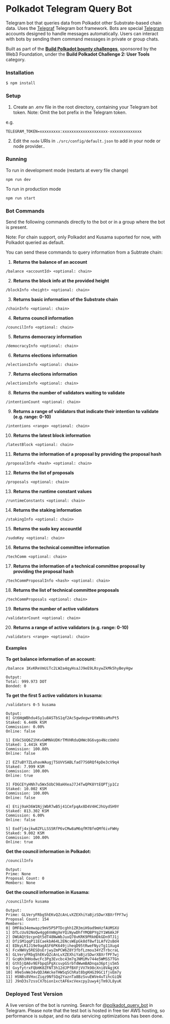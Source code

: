 # Polkadot Telegram Query Bot

Telegram bot that queries data from Polkadot other Substrate-based chain data. Uses the [Telegraf](https://github.com/telegraf/telegraf) Telegram bot framework. Bots are special [Telegram](https://telegram.org) accounts designed to handle messages automatically.
Users can interact with bots by sending them command messages in private or group chats.

Built as part of the [**Build Polkadot bounty challenges**](https://github.com/Web3Foundation/build-polkadot/issues/1), sponsored by the Web3 Foundation, under the **Build Polkadot Challenge 2: User Tools** category.

### Installation

```
$ npm install
```

### Setup

1) Create an .env file in the root directory, containing your Telegram bot token. Note: Omit the bot prefix in the Telegram token.

e.g.
```
TELEGRAM_TOKEN=xxxxxxxxx:xxxxxxxxxxxxxxxxxxxx-xxxxxxxxxxxxxx
```

2) Edit the `node` URIs in `./src/config/default.json` to add in your node or node provider..


### Running

To run in development mode (restarts at every file change)
```
npm run dev
```

To run in production mode
```
npm run start
```

### Bot Commands

Send the following commands directly to the bot or in a group where the bot is present.

Note: For chain support, only Polkadot and Kusama suported for now, with Polkadot queried as default.

You can send these commands to query information from a Subtrate chain:

1. **Returns the balance of an account**
```
/balance <accountId> <optional: chain>
```

2. **Returns the block info at the provided height**
```
/blockInfo <height> <optional: chain>
```

3. **Returns basic information of the Substrate chain**
```
/chainInfo <optional: chain>
```

4. **Returns council information**
```
/councilInfo <optional: chain>
```

5. **Returns democracy information**
```
/democracyInfo <optional: chain>
```

6. **Returns elections information**
```
/electionsInfo <optional: chain>
```

7. **Returns elections information**
```
/electionsInfo <optional: chain>
```

8. **Returns the number of validators waiting to validate**
```
/intentionCount <optional: chain>
```

9. **Returns a range of validators that indicate their intention to validate (e.g. range: 0-10)**
```
/intentions <range> <optional: chain>
```

10. **Returns the latest block information**
```
/latestBlock <optional: chain>
```

11. **Returns the information of a proposal by providing the proposal hash**
```
/proposalInfo <hash> <optional: chain>
```

12. **Returns the list of proposals**
```
/proposals <optional: chain>
```

13. **Returns the runtime constant values**
```
/runtimeConstants <optional: chain>
```

14. **Returns the staking information**
```
/stakingInfo <optional: chain>
```

15. **Returns the sudo key accountId**
```
/sudoKey <optional: chain>
```

16. **Returns the technical committee information**
```
/techComm <optional: chain>
```

17. **Returns the information of a technical committee proposal by providing the proposal hash**
```
/techCommProposalInfo <hash> <optional: chain>
```

18. **Returns the list of technical committee proposals**
```
/techCommProposals <optional: chain>
```

19. **Returns the number of active validators**
```
/validatorCount <optional: chain>
```

20. **Returns a range of active validators (e.g. range: 0-10)**
```
/validators <range> <optional: chain>
```

#### Examples

**To get balance information of an account:**
```
/balance 1KvKReVmUiTc2LW2a4qyHsaJJ9eE9LRsywZkMk5hyBeyHgw

Output:
Total: 999.973 DOT
Bonded: 0
```

**To get the first 5 active validators in kusama:**
```
/validators 0-5 kusama

Output:
0] Gt6HqWBhdu4Sy1u8ASTbS1qf2Ac5gwdegwr8tWN8saMxPt5
Staked: 6.440k KSM
Commission: 0.00%
Online: false

1] EXkCSUQ6Z1hKvGWMNkUDKrTMVHRduQHWc8G6vgo4NccUmhU
Staked: 1.441k KSM
Commission: 100.00%
Online: false

2] EZ7uBY7ZLohavWAugjTSUVVSABLfad77S6RQf4pDe3cV9q4
Staked: 7.999 KSM
Commission: 100.00%
Online: true

3] FDGCEYyHNh7u5Wx5UbC98aHXeaJ7J4TwQPK8YtEQPTjp1Cz
Staked: 10.002 KSM
Commission: 100.00%
Online: false

4] Etij9aH36W1NjjWbR7wB5j41CmfpqAx8D4V4HCJhUydSH9Y
Staked: 813.302 KSM
Commission: 6.00%
Online: false

5] Eodfj4xjkw8ZFLLSS5RfP6vCMw8aM6qfM7BfeQMf6ivFWHy
Staked: 9.002 KSM
Commission: 100.00%
Online: true
```

**Get the council information in Polkadot:**
```
/councilInfo

Output:
Prime: None
Proposal Count: 0
Members: None
```

**Get the council information in Kusama:**
```
/councilInfo kusama

Output:
Prime: GLVeryFRbg5hEKvQZcAnLvXZEXhiYaBjzSDwrXBXrfPF7wj
Proposal Count: 154
Members:
0] DMF8a34emwapz9mV5P5PTDcghh1ZR3miH9ad9mHzfAUMSXU
1] DTLcUu92NoQw4gg6VmNgXeYQiNywDhfYMQBPYg2Y1W6AkJF
2] DWUAQt9zcpnQt5dT48NwWbJuxQ78vKRK9PRkHDkGDn9TJ1j
3] DfiSM1qqP11ECaekbA64L2ENcsWEpGk8df8wf1LAfV2sBd4
4] EDkyLR1J19e9agASF6PK649jiheqD95tRweFNyzTg11Xug4
5] FcxNWVy5RESDsErjwyZmPCW6Z8Y3fbfLzmou34YZTrbcraL
6] GLVeryFRbg5hEKvQZcAnLvXZEXhiYaBjzSDwrXBXrfPF7wj
7] GcqKn3HHodwcFc3Pg3Evcbc43m7qJNMiMv744e5WMSS7TGn
8] Gth5jQA6v9EFbpqSPgXcsvpGSrbTdWwmBADnqa36ptjs5m5
9] GvyfytrxFQbHK8ZFNT3h12dJPfBXFjVV7k98cXni8VAgjKX
10] H9eSvWe34vQDJAWckeTHWSqSChRat8bgKHG39GC1fjvEm7y
11] HSNBs8VHxcZiqz9NfSQq2YaznTa8BzSvuEWVe4uTihcGiQN
12] J9nD3s7zssCX7bion1xctAF6xcVexcpy2uwy4jTm9JL8yuK
```

### Deployed Test Version

A live version of the bot is running. Search for [@polkadot_query_bot](https://t.me/polkadot_query_bot) in Telegram. Please note that the test bot is hosted in free tier AWS hosting, so performance is subpar, and no data servicing optimizations has been done.
